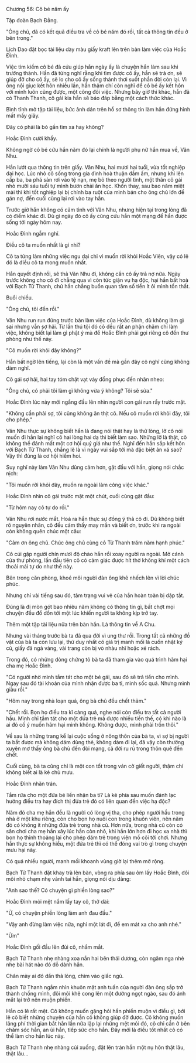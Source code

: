 




Chương 56: Cô bé năm ấy


Tập đoàn Bạch Đằng.

"Ông chủ, đã có kết quả điều tra về cô bé năm đó rồi, tất cả thông tin đều ở bên trong."

Lịch Dao đặt bọc tài liệu dày màu giấy kraft lên trên bàn làm việc của Hoắc Đình.

Việc tìm kiếm cô bé đã cứu giúp hắn ngày ấy là chuyện hắn làm sau khi trưởng thành. Hắn đã từng nghĩ rằng khi tìm được cô ấy, hắn sẽ trả ơn, sẽ giúp đỡ cho cô ấy, sẽ lo cho cô ấy sống thảnh thơi suốt phần đời còn lại. Vì ông nội giục kết hôn nhiều lần, hắn thậm chí còn nghĩ để cô bé ấy kết hôn với mình luôn cũng được, một công đôi việc. Nhưng bây giờ thì khác, hắn đã có Thanh Thanh, cô gái kia hắn sẽ báo đáp bằng một cách thức khác.

Bình tĩnh mở tập tài liệu, bức ảnh dán trên hồ sơ thông tin làm hắn đứng hình mất mấy giây.

Đây có phải là bỏ gần tìm xa hay không?

Hoắc Đình cười khẩy.

Không ngờ cô bé cứu hắn năm đó lại chính là người phụ nữ hắn mua về, Văn Nhu.

Hắn lướt qua thông tin trên giấy. Văn Nhu, hai mươi hai tuổi, vừa tốt nghiệp đại học. Lúc nhỏ cô sống trong gia đình hoà thuận đầm ấm, nhưng khi lên cấp ba, ba phá sản rơi vào tệ nạn, mẹ bỏ theo người tình, một thân cô gái nhỏ mười sáu tuổi tự mình bươn chải ăn học. Khốn thay, sau bao năm miệt mài thì khi tốt nghiệp lại bị chính ba ruột của mình bán cho ông chủ lớn để gán nợ, đến cuối cùng lại rơi vào tay hắn.

Trước giờ hắn không có cảm tình với Văn Nhu, nhưng hiện tại trong lòng đã có điểm khác đi. Dù gì ngày đó cô ấy cũng cứu hắn một mạng để hắn được sống tới ngày hôm nay.

Hoắc Đình ngẫm nghĩ.

Điều cô ta muốn nhất là gì nhỉ?

Cô ta từng làm những việc ngu dại chỉ vì muốn rời khỏi Hoắc Viên, vậy có lẽ đó là điều cô ta mong muốn nhất.

Hắn quyết định rồi, sẽ thả Văn Nhu đi, không cần cô ấy trả nợ nữa. Ngày trước không cho cô đi chẳng qua vì còn tức giận vụ hạ độc, hại hắn bất hoà với Bạch Tử Thanh, chứ hắn chẳng buồn quan tâm số tiền ít ỏi mình tổn thất.

Buổi chiều.

"Ông chủ, tôi đến rồi."

Văn Nhu run run đứng trước bàn làm việc của Hoắc Đình, dù không làm gì sai nhưng vẫn sợ hãi. Từ lần thú tội đó cô đều rất an phận chăm chỉ làm việc, không biết lại làm gì phật ý mà để Hoắc Đình phải gọi riêng cô đến thư phòng như thế này.

"Cô muốn rời khỏi đây không?"

Hắn bất ngờ lên tiếng, lại còn là một vấn đề mà gần đây cô nghĩ cũng không dám nghĩ.

Cô gái sợ hãi, hai tay tóm chặt vạt váy đồng phục đến nhăn nheo:

"Ông chủ, có phải tôi làm gì không vừa ý không? Tôi sẽ sửa."

Hoắc Đình lúc này mới ngẩng đầu lên nhìn người con gái run rẩy trước mặt.

"Không cần phải sợ, tôi cũng không ăn thịt cô. Nếu cô muốn rời khỏi đây, tôi cho phép."

Văn Nhu thực sự không biết hắn là đang nói thật hay là thử lòng, lỡ cô nói muốn đi hắn lại nghĩ cô hai lòng hai dạ thì biết làm sao. Những lỡ là thật, cô không thể đánh mất một cơ hội quý giá như thế. Nghĩ đến hắn sắp kết hôn với Bạch Tử Thanh, chẳng lẽ là vì ngày vui sắp tới mà đặc biệt ân xá sao? Vậy thì đúng là cơ hội hiếm hoi.

Suy nghĩ này làm Văn Nhu dũng cảm hơn, gật đầu với hắn, giọng nói chắc nịch:

"Tôi muốn rời khỏi đây, muốn ra ngoài làm công việc khác."

Hoắc Đình nhìn cô gái trước mặt một chút, cuối cùng gật đầu:

"Từ hôm nay cô tự do rồi."

Văn Nhu rơi nước mắt. Hoá ra hắn thực sự đồng ý thả cô đi. Dù không biết rõ nguyên nhân, cô đều cảm thấy may mắn và biết ơn, trước khi ra ngoài còn không quên chúc một câu:

"Cảm ơn ông chủ. Chúc ông chủ cùng cô Tử Thanh trăm năm hạnh phúc."

Cô cúi gập người chín mươi độ chào hắn rồi xoay người ra ngoài. Mở cánh cửa thư phòng, lần đầu tiên cô có cảm giác được hít thở không khí một cách thoải mái tự do như thế này.

Bên trong căn phòng, khoé môi người đàn ông khẽ nhếch lên vì lời chúc phúc.

Nhưng chỉ vài tiếng sau đó, tâm trạng vui vẻ của hắn hoàn toàn bị dập tắt.

Đúng là đi mòn gót bao nhiêu năm không có thông tin gì, bất chợt mọi chuyện đều đổ dồn tới một lúc khiến người ta không kịp trở tay.

Thêm một tập tài liệu nữa trên bàn hắn. Là thông tin về A Chu.

Nhưng vài tháng trước bà ta đã qua đời vì ung thư rồi. Trong tất cả những đồ vật của bà ta còn lưu lại, thứ duy nhất có giá trị manh mối là cuốn nhật ký cũ, giấy đã ngả vàng, vài trang còn bị vò nhàu nhĩ hoặc xé rách.

Trong đó, có những dòng chứng tỏ bà ta đã tham gia vào quá trình hãm hại cha mẹ Hoắc Đình.

"Có người nhờ mình tắm tát cho một bé gái, sau đó sẽ trả tiền cho mình. Ngay sau đó tài khoản của mình nhận được ba tỉ, mình sốc quá. Nhưng mình giàu rồi."

"Hôm nay trong nhà loạn quá, ông bà chủ đều chết thảm."

"Chết rồi. Bọn họ điều tra kĩ càng quá, nghe nói còn điều tra tất cả người hầu. Mình chỉ tắm tát cho một đứa trẻ mà được nhiều tiền thế, có khi nào là ai đó cố ý muốn hãm hại mình không. Không được, mình phải trốn thôi."

Về sau là những trang kể lại cuộc sống ở nông thôn của bà ta, vì sợ bị người ta bắt được mà không dám dùng thẻ, không dám đi lại, đã vậy còn thường xuyên mơ thấy ông bà chủ đến đòi mạng, cả đời ru rú trong thôn quê đến chết.

Cuối cùng, bà ta cũng chỉ là một con tốt trong ván cờ giết người, thậm chí không biết ai là kẻ chủ mưu.

Hoắc Đình nhăn trán.

Tắm rửa cho một đứa bé liền nhận ba tỉ? Là kẻ phía sau muốn đánh lạc hướng điều tra hay đích thị đứa trẻ đó có liên quan đến việc hạ độc?

Năm đó cha mẹ hắn đều là người có lòng vị tha, cho phép người hầu trong nhà ở một khu riêng, còn cho bọn họ nuôi con trong khuôn viên, nên năm đó có không ít những đứa trẻ trong nhà cũ. Hơn nữa, trong nhà cũ còn có sân chơi cha mẹ hắn xây lúc hắn còn nhỏ, khi hắn lớn hơn đi học xa nhà thì bọn họ thỉnh thoảng lại cho phép đám trẻ trong viện mồ côi tới chơi. Nhưng hắn thực sự không hiểu, một đứa trẻ thì có thể đóng vai trò gì trong chuyện mưu hại này.

Có quá nhiều người, manh mối khoanh vùng giờ lại thêm mở rộng.

Bạch Tử Thanh đặt khay trà lên bàn, vòng ra phía sau ôm lấy Hoắc Đình, đôi môi nhỏ chạm nhẹ vành tai hắn, giọng nói dịu dàng:

"Anh sao thế? Có chuyện gì phiền lòng sao?"

Hoắc Đình mỏi mệt nắm lấy tay cô, thở dài:

"Ừ, có chuyện phiền lòng làm anh đau đầu."

"Vậy anh đừng làm việc nữa, nghỉ một lát đi, để em mát xa cho anh nhé."

"Ừm"

Hoắc Đình gối đầu lên đùi cô, nhắm mắt.

Bạch Tử Thanh nhẹ nhàng xoa nắn hai bên thái dương, còn ngâm nga nhè nhẹ bài hát nào đó dỗ dành hắn.

Chân mày ai đó dần thả lỏng, chìm vào giấc ngủ.

Bạch Tử Thanh ngắm nhìn khuôn mặt anh tuấn của người đàn ông sắp trở thành chồng mình, đôi môi khẽ cong lên một đường ngọt ngào, sau đó ánh mắt lại trở nên muộn phiền.

Hắn có lẽ rất mệt. Cô không muốn gặng hỏi hắn phiền muộn vì điều gì, bởi lẽ cô biết những chuyện của hắn cô không giúp đỡ được. Cô không muốn lãng phí thời gian bắt hắn lần nữa lặp lại những mệt mỏi đó, cô chỉ cần ở bên chăm sóc hắn, an ủi hắn, tiếp sức cho hắn. Đây mới là điều tốt nhất cô có thể làm cho hắn lúc này.

Bạch Tử Thanh nhẹ nhàng cúi xuống, đặt lên trán hắn một nụ hôn thật lâu, thật lâu...




